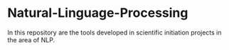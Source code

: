 # Natural-Linguage-Processing
In this repository are the tools developed in scientific initiation projects in the area of NLP.
